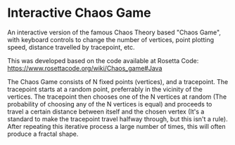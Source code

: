 # Interactive Chaos Game
An interactive version of the famous Chaos Theory based "Chaos Game", with keyboard controls to change the number of vertices, point plotting speed, distance travelled by tracepoint, etc.

This was developed based on the code available at Rosetta Code:
https://www.rosettacode.org/wiki/Chaos_game#Java

The Chaos Game consists of N fixed points (vertices), and a tracepoint. The tracepoint starts at a random point, preferrably in the vicinity of the vertices. The tracepoint then chooses one of the N vertices at random (The probability of choosing any of the N vertices is equal) and proceeds to travel a certain distance between itself and the chosen vertex (It's a standard to make the tracepoint travel halfway through, but this isn't a rule). After repeating this iterative process a large number of times, this will often produce a fractal shape.
